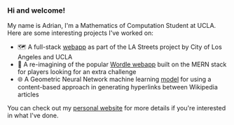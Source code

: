 ### Hi and welcome!

My name is Adrian, I'm a Mathematics of Computation Student at UCLA. Here are some interesting projects I've worked on:

- 🗺️ A full-stack [webapp](https://site.hspa.info) as part of the LA Streets project by City of Los Angeles and UCLA
- 💭 A re-imagining of the popular [Wordle webapp](https://github.com/trungvu08/Wordle-PLUS) built on the MERN stack for players looking for an extra challenge
- 🌐 A Geometric Neural Network machine learning [model](https://github.com/AdrianLamLH/Wiki-CS-GNN-model-explainer) for using a content-based approach in generating hyperlinks between Wikipedia articles

You can check out my [personal website](https://adrianlhlam.vercel.app/) for more details if you're interested in what I've done.
<!--
**AdrianLamLH/AdrianLamLH** is a ✨ _special_ ✨ repository because its `README.md` (this file) appears on your GitHub profile.

Here are some ideas to get you started:

- 🔭 I’m currently working on ...
- 🌱 I’m currently learning ...
- 👯 I’m looking to collaborate on ...
- 🤔 I’m looking for help with ...
- 💬 Ask me about ...
- 📫 How to reach me: ...
- 😄 Pronouns: ...
- ⚡ Fun fact: ...
-->
